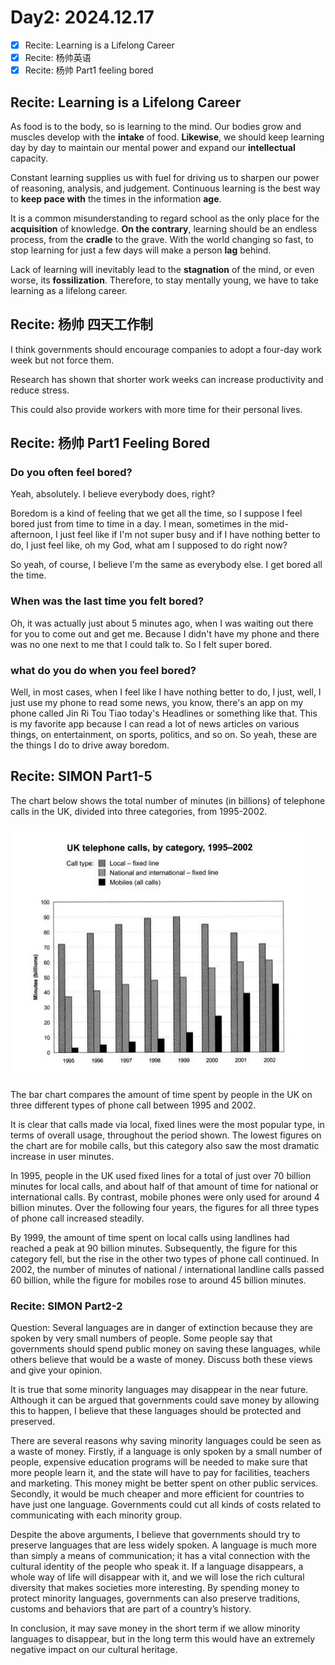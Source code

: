 
# Day2: 2024.12.17

- [x] Recite: Learning is a Lifelong Career
- [x] Recite: 杨帅英语
- [x] Recite: 杨帅 Part1 feeling bored

## Recite: Learning is a Lifelong Career

As food is to the body, so is learning to the mind. Our bodies grow
and muscles develop with the **intake** of food. **Likewise**, we should keep
learning day by day to maintain our mental power and expand our
**intellectual** capacity.

Constant learning supplies us with fuel for driving us to sharpen our
power of reasoning, analysis, and judgement. Continuous learning is the
best way to **keep pace with** the times in the information **age**.

It is a common misunderstanding to regard school as the only place
for the **acquisition** of knowledge. **On the contrary**, learning should be an
endless process, from the **cradle** to the grave. With the world changing
so fast, to stop learning for just a few days will make a person **lag** behind.

Lack of learning will inevitably lead to the **stagnation** of the mind, or
even worse, its **fossilization**. Therefore, to stay mentally young, we have
to take learning as a lifelong career.

## Recite: 杨帅 四天工作制

I think governments should encourage companies to adopt a four-day work week but not force them.

Research has shown that shorter work weeks can increase productivity and reduce stress.

This could also provide workers with more time for their personal lives.

## Recite: 杨帅 Part1 Feeling Bored

### Do you often feel bored?

Yeah, absolutely. I believe everybody does, right?

Boredom is a kind of feeling that we get all the time, 
so I suppose I feel bored just from time to time in a day. 
I mean, sometimes in the mid-afternoon, 
I just feel like if I'm not super busy and if I have nothing better to do, 
I just feel like, oh my God, what am I supposed to do right now? 

So yeah, of course, I believe I'm the same as everybody else. 
I get bored all the time. 

### When was the last time you felt bored? 

Oh, it was actually just about 5 minutes ago,
when I was waiting out there for you to come out and get me.
Because I didn't have my phone and 
there was no one next to me that I could talk to. 
So I felt super bored.

### what do you do when you feel bored? 

Well, in most cases, when I feel like I have nothing better to do, 
I just, well, I just use my phone to read some news, 
you know, there's an app on my phone called Jin Ri Tou Tiao today's Headlines or something like that. 
This is my favorite app because I can read a lot of news articles on various things, on entertainment, on sports, politics, and so on. 
So yeah, these are the things I do to drive away boredom. 

## Recite: SIMON Part1-5

The chart below shows the total number of minutes (in billions) of
telephone calls in the UK, divided into three categories, from 1995-2002.

![alt text](img/2024.12.17-1.png)

The bar chart compares the amount of time spent by people in the UK on
three different types of phone call between 1995 and 2002.

It is clear that calls made via local, fixed lines were the most popular
type, in terms of overall usage, throughout the period shown. The lowest
figures on the chart are for mobile calls, but this category also saw the
most dramatic increase in user minutes.

In 1995, people in the UK used fixed lines for a total of just over 70
billion minutes for local calls, and about half of that amount of time
for national or international calls. By contrast, mobile phones were only
used for around 4 billion minutes. Over the following four years, the
figures for all three types of phone call increased steadily.

By 1999, the amount of time spent on local calls using landlines had
reached a peak at 90 billion minutes. Subsequently, the figure for this
category fell, but the rise in the other two types of phone call continued.
In 2002, the number of minutes of national / international landline calls
passed 60 billion, while the figure for mobiles rose to around 45 billion
minutes.

### Recite: SIMON Part2-2

Question: Several languages are in danger of extinction 
because they are spoken by very small numbers of people. 
Some people say that governments should 
spend public money on saving these languages, 
while others believe that would be a waste of money.
Discuss both these views and give your opinion.

It is true that some minority languages may disappear in the near future. 
Although it can be argued that governments could save money 
by allowing this to happen, 
I believe that these languages should be protected and preserved.

There are several reasons why saving minority languages 
could be seen as a waste of money. 
Firstly, if a language is only spoken by a small number of people, 
expensive education programs will be needed to make sure that more people learn it,
and the state will have to pay for facilities, teachers and marketing. 
This money might be better spent on other public services. 
Secondly, it would be much cheaper and more efficient 
for countries to have just one language. 
Governments could cut all kinds of costs 
related to communicating with each minority group. 

Despite the above arguments, 
I believe that governments should try to 
preserve languages that are less widely spoken. 
A language is much more than simply a means of communication; 
it has a vital connection with the cultural identity of the people who speak it. 
If a language disappears, 
a whole way of life will disappear with it, 
and we will lose the rich cultural diversity 
that makes societies more interesting. 
By spending money to protect minority languages, 
governments can also preserve traditions, customs and behaviors 
that are part of a country’s history.

In conclusion, it may save money in the short term 
if we allow minority languages to disappear, 
but in the long term this would have an 
extremely negative impact on our cultural heritage.



